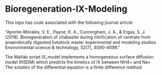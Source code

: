 # Bioregeneration-IX-Modeling

This repo has code associated with the following journal article: 

"Aponte-Morales, V. E., Payne, K. A., Cunningham, J. A., & Ergas, S. J. (2018). Bioregeneration of 
chabazite during nitrification of centrate from anaerobically digested livestock waste: experimental 
and modeling studies. Environmental science & technology, 52(7), 4090-4098."

The Matlab script IX_model implements a homogeneous surface diffusion model (HSDM)
which predicts the kinetics of IX between NH4+ and Na+
The solution of the differential equation is a finite difference method
